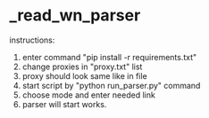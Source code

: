 # _read_wn_parser
instructions:
1) enter command "pip install -r requirements.txt"
2) change proxies in "proxy.txt" list
3) proxy should look same like in file
4) start script by "python run_parser.py" command
5) choose mode and enter needed link
6) parser will start works.